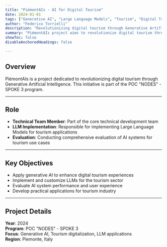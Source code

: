 ```yaml
---
title: "PiémontAIs - AI for Digital Tourism" 
date: 2024-01-01
tags: ["Generative AI", "Large Language Models", "Tourism", "Digital Transformation"]
author: "Federico Torrielli"
description: "Revolutionizing digital tourism through Generative Artificial Intelligence." 
summary: "PiémontAIs project aims to revolutionize digital tourism through Generative AI, focusing on LLM implementation and evaluation for the tourism sector." 
showToc: false
disableAnchoredHeadings: false

---
```


## Overview

PiémontAIs is a project dedicated to revolutionizing digital tourism through Generative Artificial Intelligence. This initiative is part of the POC "NODES" - SPOKE 3 program.

---

## Role

- **Technical Team Member**: Part of the core technical development team
- **LLM Implementation**: Responsible for implementing Large Language Models for tourism applications
- **Evaluation**: Conducting comprehensive evaluation of AI systems for tourism use cases

---

## Key Objectives

- Apply generative AI to enhance digital tourism experiences
- Implement and customize LLMs for the tourism sector
- Evaluate AI system performance and user experience
- Develop practical applications for tourism industry

---

## Project Details

**Year**: 2024  
**Program**: POC "NODES" - SPOKE 3  
**Focus**: Generative AI, Tourism digitalization, LLM applications  
**Region**: Piemonte, Italy

